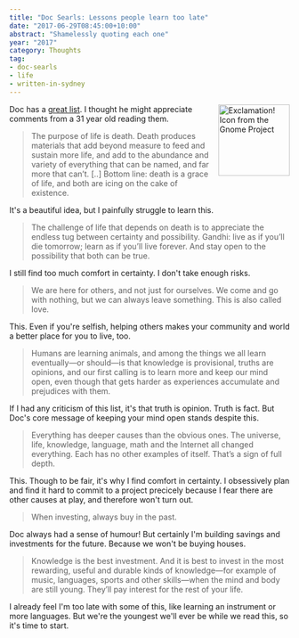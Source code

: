 ```yaml
---
title: "Doc Searls: Lessons people learn too late"
date: "2017-06-29T08:45:00+10:00"
abstract: "Shamelessly quoting each one"
year: "2017"
category: Thoughts
tag:
- doc-searls
- life
- written-in-sydney
---
```

<p><img src="https://rubenerd.com/files/stock/gnome-help-browser.svg" alt="Exclamation! Icon from the Gnome Project" style="float:right; margin:0 0 1em 1em; width:128px; height:128px;" /></p> 

Doc has a [great list]. I thought he might appreciate comments from a 31 year old reading them.

> The purpose of life is death. Death produces materials that add beyond measure to feed and sustain more life, and add to the abundance and variety of everything that can be named, and far more that can’t. [..] Bottom line: death is a grace of life, and both are icing on the cake of existence.

It's a beautiful idea, but I painfully struggle to learn this.

> The challenge of life that depends on death is to appreciate the endless tug between certainty and possibility. Gandhi: live as if you’ll die tomorrow; learn as if you’ll live forever. And stay open to the possibility that both can be true.

I still find too much comfort in certainty. I don't take enough risks.

> We are here for others, and not just for ourselves. We come and go with nothing, but we can always leave something. This is also called love.

This. Even if you're selfish, helping others makes your community and world a better place for you to live, too.

> Humans are learning animals, and among the things we all learn eventually—or should—is that knowledge is provisional, truths are opinions, and our first calling is to learn more and keep our mind open, even though that gets harder as experiences accumulate and prejudices with them.

If I had any criticism of this list, it's that truth is opinion. Truth is fact. But Doc's core message of keeping your mind open stands despite this.

> Everything has deeper causes than the obvious ones. The universe, life, knowledge, language, math and the Internet all changed everything. Each has no other examples of itself. That’s a sign of full depth.

This. Though to be fair, it's why I find comfort in certainty. I obsessively plan and find it hard to commit to a project precicely because I fear there are other causes at play, and therefore won't turn out.

> When investing, always buy in the past.

Doc always had a sense of humour! But certainly I'm building savings and investments for the future. Because we won't be buying houses.

> Knowledge is the best investment. And it is best to invest in the most rewarding, useful and durable kinds of knowledge—for example of music, languages, sports and other skills—when the mind and body are still young. They’ll pay interest for the rest of your life.

I already feel I'm too late with some of this, like learning an instrument or more languages. But we're the youngest we'll ever be while we read this, so it's time to start.

[great list]: http://harvard.edu/doc/2017/06/12/lifelessons/
[buying houses]: https://rubenerd.com/millions-benefit-from-housing-speculation/

